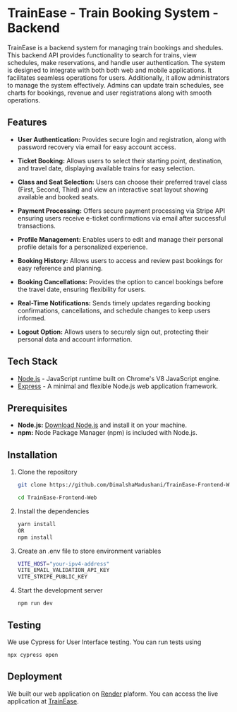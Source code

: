 
# TrainEase - Train Booking System - Backend

TrainEase is a backend system for managing train bookings and shedules. This backend API provides functionality to search for trains, view schedules, make reservations, and handle user authentication. The system is designed to integrate with both both web and mobile applications. It facilitates seamless operations for users. Additionally, it allow administrators to manage the system effectively. Admins can update train schedules, see charts for bookings, revenue and user registrations along with smooth operations.

## Features

- **User Authentication:** Provides secure login and registration, along with password recovery via email for easy account access. 
  

- **Ticket Booking:** Allows users to select their starting point, destination, and travel date, displaying available trains for easy selection.
  

- **Class and Seat Selection:** Users can choose their preferred travel class (First, Second, Third) and view an interactive seat layout showing available and booked seats.
  

- **Payment Processing:** Offers secure payment processing via Stripe API ensuring users receive e-ticket confirmations via email after successful transactions.
  
- **Profile Management:** Enables users to edit and manage their personal profile details for a personalized experience.
  

- **Booking History:** Allows users to access and review past bookings for easy reference and planning.

- **Booking Cancellations:** Provides the option to cancel bookings before the travel date, ensuring flexibility for users.

- **Real-Time Notifications:** Sends timely updates regarding booking confirmations, cancellations, and schedule changes to keep users informed.
  

- **Logout Option:** Allows users to securely sign out, protecting their personal data and account information.
  

## Tech Stack

  - [Node.js](https://nodejs.org/) - JavaScript runtime built on Chrome's V8 JavaScript engine.
  - [Express](https://expressjs.com/) - A minimal and flexible Node.js web application framework.


## Prerequisites

- **Node.js:** [Download Node.js](https://nodejs.org/) and install it on your machine.
- **npm:** Node Package Manager (npm) is included with Node.js.

## Installation
1. Clone the repository

    ```bash
   git clone https://github.com/DimalshaMadushani/TrainEase-Frontend-Web.git

   cd TrainEase-Frontend-Web
2. Install the dependencies

    ```bash
    yarn install
    OR
   npm install
3. Create an .env file to store environment variables

    ```bash
   VITE_HOST="your-ipv4-address"
   VITE_EMAIL_VALIDATION_API_KEY
   VITE_STRIPE_PUBLIC_KEY

4. Start the development server

    ```
    npm run dev
    ```



## Testing

We use Cypress for User Interface testing. You can run tests using

```
npx cypress open
```

## Deployment

We built our web application on [Render](https://render.com/) plaform. You can access the live application at [TrainEase](https://trainease-frontend-web.onrender.com).
